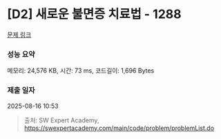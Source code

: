 # [D2] 새로운 불면증 치료법 - 1288 

[문제 링크](https://swexpertacademy.com/main/code/problem/problemDetail.do?contestProbId=AV18_yw6I9MCFAZN) 

### 성능 요약

메모리: 24,576 KB, 시간: 73 ms, 코드길이: 1,696 Bytes

### 제출 일자

2025-08-16 10:53



> 출처: SW Expert Academy, https://swexpertacademy.com/main/code/problem/problemList.do